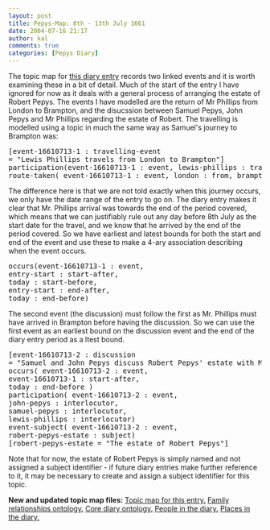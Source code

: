 ```yaml
---
layout: post
title: Pepys-Map: 8th - 13th July 1661
date: 2004-07-16 21:17
author: kal
comments: true
categories: [Pepys Diary]
---
```

The topic map for <a href="http://www.pepysdiary.com/archive/1661/07/13/index.php">this diary entry</a> records two linked events and it is worth examining these in a bit of detail. Much of the start of the entry I have ignored for now as it deals with a general process of arranging the estate of Robert Pepys. The events I have modelled are the return of Mr Phillips from London to Brampton, and the disucssion between Samuel Pepys, John Pepys and Mr Phillips regarding the estate of Robert.
The travelling is modelled using a topic in much the same way as Samuel's journey to Brampton was:
<pre>
[event-16610713-1 : travelling-event
= "Lewis Phillips travels from London to Brampton"]
participation(event-16610713-1 : event, lewis-phillips : traveller)
route-taken( event-16610713-1 : event, london : from, brampton : to)
</pre>
The difference here is that we are not told exactly when this journey occurs, we only have the date range of the entry to go on. The diary entry makes it clear that Mr. Phillips arrival was towards the end of the period covered, which means that we can justifiably rule out any day before 8th July as the start date for the travel, and we know that he arrived by the end of the period covered. So we have earliest and latest bounds for both the start and end of the event and use these to make a 4-ary association describing when the event occurs.
<pre>
occurs(event-16610713-1 : event,
entry-start : start-after,
today : start-before,
entry-start : end-after,
today : end-before)
</pre>
The second event (the discussion) must follow the first as Mr. Phillips must have arrived in Brampton before having the discussion. So we can use the first event as an earliest bound on the discussion event and the end of the diary entry period as a ltest bound.
<pre>
[event-16610713-2 : discussion
= "Samuel and John Pepys discuss Robert Pepys' estate with Mr. Phillips"]
occurs( event-16610713-2 : event,
event-16610713-1 : start-after,
today : end-before )
participation( event-16610713-2 : event,
john-pepys : interlocutor,
samuel-pepys : interlocutor,
lewis-phillips : interlocutor)
event-subject( event-16610713-2 : event,
robert-pepys-estate : subject)
[robert-pepys-estate = "The estate of Robert Pepys"]
</pre>
Note that for now, the estate of Robert Pepys is simply named and not assigned a subject identifier - if future diary entries make further reference to it, it may be necessary to create and assign a subject identifier for this topic.

<!--more-->
<b>New and updated topic map files:</b>
<a href="http://www.techquila.com/blog/archives/16610713.ltm">Topic map for this entry.</a>
<a href="http://www.techquila.com/blog/archives/family-relationships-ontology.ltm">Family relationships ontology.</a>
<a href="http://www.techquila.com/blog/archives/pepys-diary-ontology.ltm">Core diary ontology.</a>
<a href="http://www.techquila.com/blog/archives/pepys-diary-people.ltm">People in the diary.</a>
<a href="http://www.techquila.com/blog/archives/pepys-diary-places.ltm">Places in the diary.</a>

